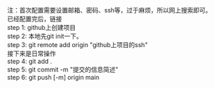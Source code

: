注：首次配置需要设置邮箱、密码、ssh等，过于麻烦，所以网上搜索即可。  
已经配置完后，链接  
step 1: github上创建项目  
step 2: 本地先git init一下。  
step 3: git remote add origin "github上项目的ssh"  
接下来是日常操作  
step 4: git add .  
step 5: git commit -m "提交的信息简述"  
step 6: git push [-m] origin main  
